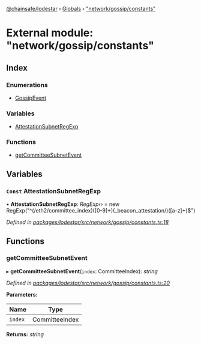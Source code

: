[@chainsafe/lodestar](../README.md) › [Globals](../globals.md) › ["network/gossip/constants"](_network_gossip_constants_.md)

# External module: "network/gossip/constants"

## Index

### Enumerations

* [GossipEvent](../enums/_network_gossip_constants_.gossipevent.md)

### Variables

* [AttestationSubnetRegExp](_network_gossip_constants_.md#const-attestationsubnetregexp)

### Functions

* [getCommitteeSubnetEvent](_network_gossip_constants_.md#getcommitteesubnetevent)

## Variables

### `Const` AttestationSubnetRegExp

• **AttestationSubnetRegExp**: *RegExp‹›* = new RegExp("^(/eth2/committee_index)([0-9]+)(_beacon_attestation/)([a-z]+)$")

*Defined in [packages/lodestar/src/network/gossip/constants.ts:18](https://github.com/ChainSafe/lodestar/blob/4796680/packages/lodestar/src/network/gossip/constants.ts#L18)*

## Functions

###  getCommitteeSubnetEvent

▸ **getCommitteeSubnetEvent**(`index`: CommitteeIndex): *string*

*Defined in [packages/lodestar/src/network/gossip/constants.ts:20](https://github.com/ChainSafe/lodestar/blob/4796680/packages/lodestar/src/network/gossip/constants.ts#L20)*

**Parameters:**

Name | Type |
------ | ------ |
`index` | CommitteeIndex |

**Returns:** *string*
